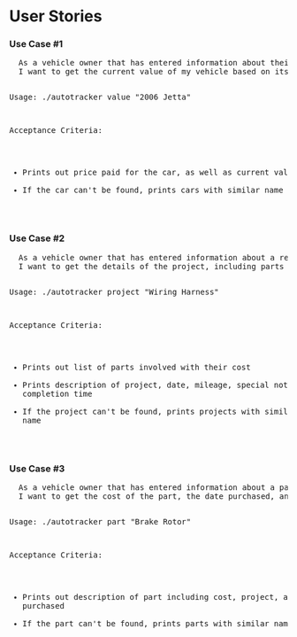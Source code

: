 User Stories
============

<h3>Use Case #1</h3>
<pre>
  As a vehicle owner that has entered information about their car into the application
  I want to get the current value of my vehicle based on its mileage

  Usage: ./autotracker value "2006 Jetta"

  Acceptance Criteria:
  * Prints out price paid for the car, as well as current value
  * If the car can't be found, prints cars with similar name
</pre>

<h3>Use Case #2</h3>
<pre>
  As a vehicle owner that has entered information about a repair project into the application
  I want to get the details of the project, including parts and completion time

  Usage: ./autotracker project "Wiring Harness"

  Acceptance Criteria:
  * Prints out list of parts involved with their cost
  * Prints description of project, date, mileage, special notes, and completion time
  * If the project can't be found, prints projects with similar name
</pre>

<h3>Use Case #3</h3>
<pre>
  As a vehicle owner that has entered information about a part into the application
  I want to get the cost of the part, the date purchased, and the project in which it was used

  Usage: ./autotracker part "Brake Rotor"

  Acceptance Criteria:
  * Prints out description of part including cost, project, and date purchased
  * If the part can't be found, prints parts with similar name
</pre>